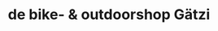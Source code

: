 ---
title: "de bike- & outdoorshop Gätzi"
url: /gossau-sg/de-bike-und-outdoorshop-gaetzi/
shop: Fahrrad
---
